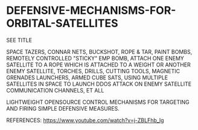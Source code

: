 # DEFENSIVE-MECHANISMS-FOR-ORBITAL-SATELLITES
SEE TITLE

SPACE TAZERS, CONNAR NETS, BUCKSHOT, ROPE & TAR, PAINT BOMBS, REMOTELY CONTROLLED "STICKY" EMP BOMB, ATTACH ONE ENEMY SATELLITE TO A ROPE WHICH IS ATTACHED TO A WEIGHT OR ANOTHER ENEMY SATELLITE, TORCHES, DRILLS, CUTTING TOOLS, MAGNETIC GRENADES LAUNCHERS, ARMED CUBE SATS, USING MULTIPLE SATELLITES IN SPACE TO LAUNCH DDOS ATTACK ON ENEMY SATELLITE COMMUNICATION CHANNELS, ET ALL

LIGHTWEIGHT OPENSOURCE CONTROL MECHANISMS FOR TARGETING AND FIRING SIMPLE DEFENSIVE MEASURES.

REFERENCES:
https://www.youtube.com/watch?v=j-ZBLFhb_lg
